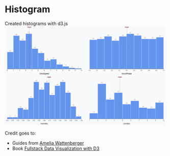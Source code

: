 # Histogram

Created histograms with d3.js ![bar_chart](https://raw.githubusercontent.com/Lukas-Forst/100-Days-of-Code/main/Day14/bar_charts.png)


Credit goes to:
- Guides from [Amelia Wattenberger](https://wattenberger.com/) 
- Book [Fullstack Data Visualization with D3](https://www.newline.co/fullstack-d3)
